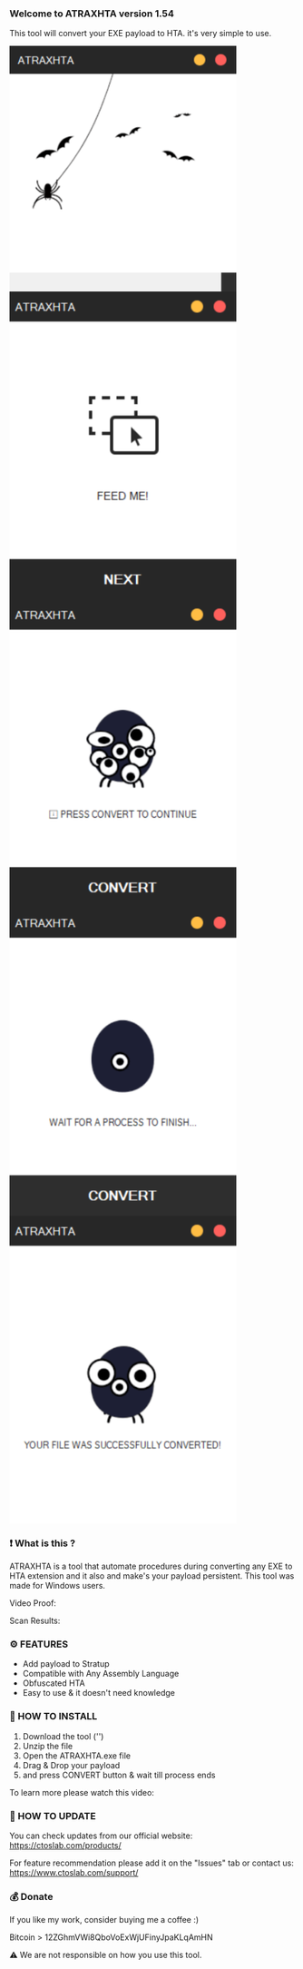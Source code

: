 ### Welcome to ATRAXHTA version 1.54

This tool will convert your EXE payload to HTA. it's very simple to use.

<img src="Screenshots/1.png" width=400 align="center">

<img src="Screenshots/2.png" width=400 align="center">

<img src="Screenshots/3.png" width=400 align="center">

<img src="Screenshots/4.png" width=400 align="center">

<img src="Screenshots/5.png" width=400 align="center">

### ❗ What is this ?

ATRAXHTA is a tool that automate procedures during converting any EXE to HTA extension and it also and make's your payload persistent. This tool was made for Windows users.

Video Proof: 

Scan Results: 

### ⚙️ FEATURES

- Add payload to Stratup
- Compatible with Any Assembly Language
- Obfuscated HTA
- Easy to use & it doesn't need knowledge

### 📖 HOW TO INSTALL

1. Download the tool ('')
2. Unzip the file
3. Open the ATRAXHTA.exe file
4. Drag & Drop your payload
5. and press CONVERT button & wait till process ends

To learn more please watch this video: 

### 📡 HOW TO UPDATE

You can check updates from our official website:
https://ctoslab.com/products/


For feature recommendation please add it on the "Issues" tab or contact us:
https://www.ctoslab.com/support/


### 💰 Donate

If you like my work, consider buying me a coffee :)

Bitcoin > 12ZGhmVWi8QboVoExWjUFinyJpaKLqAmHN

⚠️ We are not responsible on how you use this tool. 
